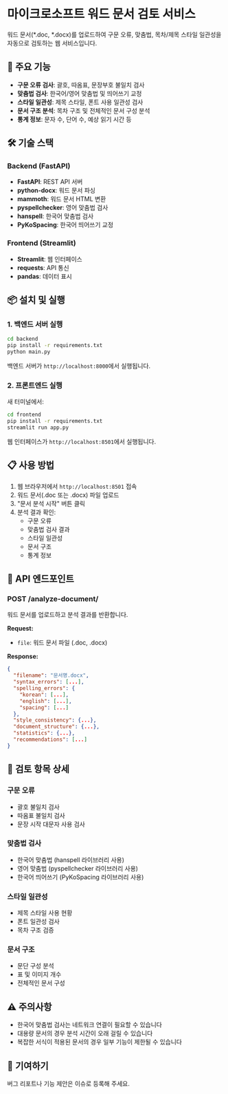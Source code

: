 # 마이크로소프트 워드 문서 검토 서비스

워드 문서(*.doc, *.docx)를 업로드하여 구문 오류, 맞춤법, 목차/제목 스타일 일관성을 자동으로 검토하는 웹 서비스입니다.

## 🚀 주요 기능

- **구문 오류 검사**: 괄호, 따옴표, 문장부호 불일치 검사
- **맞춤법 검사**: 한국어/영어 맞춤법 및 띄어쓰기 교정
- **스타일 일관성**: 제목 스타일, 폰트 사용 일관성 검사
- **문서 구조 분석**: 목차 구조 및 전체적인 문서 구성 분석
- **통계 정보**: 문자 수, 단어 수, 예상 읽기 시간 등

## 🛠️ 기술 스택

### Backend (FastAPI)
- **FastAPI**: REST API 서버
- **python-docx**: 워드 문서 파싱
- **mammoth**: 워드 문서 HTML 변환
- **pyspellchecker**: 영어 맞춤법 검사
- **hanspell**: 한국어 맞춤법 검사
- **PyKoSpacing**: 한국어 띄어쓰기 교정

### Frontend (Streamlit)
- **Streamlit**: 웹 인터페이스
- **requests**: API 통신
- **pandas**: 데이터 표시

## 📦 설치 및 실행

### 1. 백엔드 서버 실행

```bash
cd backend
pip install -r requirements.txt
python main.py
```

백엔드 서버가 `http://localhost:8000`에서 실행됩니다.

### 2. 프론트엔드 실행

새 터미널에서:

```bash
cd frontend
pip install -r requirements.txt
streamlit run app.py
```

웹 인터페이스가 `http://localhost:8501`에서 실행됩니다.

## 📋 사용 방법

1. 웹 브라우저에서 `http://localhost:8501` 접속
2. 워드 문서(.doc 또는 .docx) 파일 업로드
3. "문서 분석 시작" 버튼 클릭
4. 분석 결과 확인:
   - 구문 오류
   - 맞춤법 검사 결과
   - 스타일 일관성
   - 문서 구조
   - 통계 정보

## 🔧 API 엔드포인트

### POST /analyze-document/
워드 문서를 업로드하고 분석 결과를 반환합니다.

**Request:**
- `file`: 워드 문서 파일 (.doc, .docx)

**Response:**
```json
{
  "filename": "문서명.docx",
  "syntax_errors": [...],
  "spelling_errors": {
    "korean": [...],
    "english": [...],
    "spacing": [...]
  },
  "style_consistency": {...},
  "document_structure": {...},
  "statistics": {...},
  "recommendations": [...]
}
```

## 📝 검토 항목 상세

### 구문 오류
- 괄호 불일치 검사
- 따옴표 불일치 검사
- 문장 시작 대문자 사용 검사

### 맞춤법 검사
- 한국어 맞춤법 (hanspell 라이브러리 사용)
- 영어 맞춤법 (pyspellchecker 라이브러리 사용)
- 한국어 띄어쓰기 (PyKoSpacing 라이브러리 사용)

### 스타일 일관성
- 제목 스타일 사용 현황
- 폰트 일관성 검사
- 목차 구조 검증

### 문서 구조
- 문단 구성 분석
- 표 및 이미지 개수
- 전체적인 문서 구성

## ⚠️ 주의사항

- 한국어 맞춤법 검사는 네트워크 연결이 필요할 수 있습니다
- 대용량 문서의 경우 분석 시간이 오래 걸릴 수 있습니다
- 복잡한 서식이 적용된 문서의 경우 일부 기능이 제한될 수 있습니다

## 🤝 기여하기

버그 리포트나 기능 제안은 이슈로 등록해 주세요.